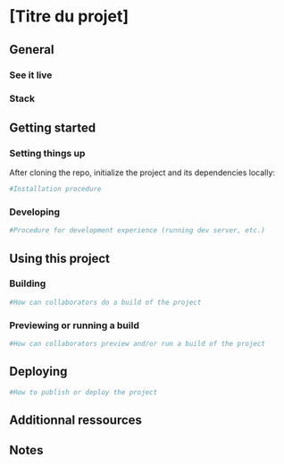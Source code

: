 
<!--- Conservez uniquement les sections pertinentes pour le projet --->
<!--- Vous pouvez ajuster les titres de certaines sections pour mieux représenter la nature du projet --->
<!--- par exemple: « Running a build » pourrait aussi être « Training the model » --->

# [Titre du projet]

## General

<!--- General description, mentality and philosophy, etc. --->

### See it live

<!--- If available, insert link to online version --->

### Stack

<!--- List ressources in the project's stack, each as a link to the documentation or the homepage of the ressource --->

## Getting started

### Setting things up

After cloning the repo, initialize the project and its dependencies locally:

```bash
#Installation procedure
```

<!--- Insert here: complimentary information --->

### Developing

<!--- What do collaborators have to do/run locally to start developping on this project --->

```bash
#Procedure for development experience (running dev server, etc.)
```

## Using this project

### Building

<!--- Insert here: complimentary information --->

```bash
#How can collaborators do a build of the project
```

### Previewing or running a build

<!--- Insert here: complimentary information --->

```bash
#How can collaborators preview and/or run a build of the project
```

## Deploying

<!--- Insert here: complimentary information --->

```bash
#How to publish or deploy the project
```

## Additionnal ressources

<!--- Relevant community links --->
<!--- Lists of datasets --->
<!--- References --->

## Notes

<!--- General purpose notes --->
